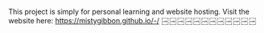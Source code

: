 This project is simply for personal learning and website hosting. Visit the website here: https://mistygibbon.github.io/-/
 𛲠 𛲠 𛲠 𛲠 𛲠 𛲠 𛲠 𛲠 𛲠 𛲠 𛲠 𛲠
